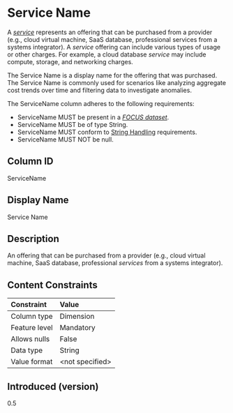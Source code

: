 # Service Name

A [*service*](#glossary:service) represents an offering that can be purchased from a provider (e.g., cloud virtual machine, SaaS database, professional services from a systems integrator). A *service* offering can include various types of usage or other charges. For example, a cloud database *service* may include compute, storage, and networking charges.

The Service Name is a display name for the offering that was purchased. The Service Name is commonly used for scenarios like analyzing aggregate cost trends over time and filtering data to investigate anomalies.

The ServiceName column adheres to the following requirements:

* ServiceName MUST be present in a [*FOCUS dataset*](#glossary:FOCUS-dataset).
* ServiceName MUST be of type String.
* ServiceName MUST conform to [String Handling](#stringhandling) requirements.
* ServiceName MUST NOT be null.

## Column ID

ServiceName

## Display Name

Service Name

## Description

An offering that can be purchased from a provider (e.g., cloud virtual machine, SaaS database, professional *services* from a systems integrator).

## Content Constraints

| Constraint      | Value            |
| :-------------- | :--------------- |
| Column type     | Dimension        |
| Feature level   | Mandatory        |
| Allows nulls    | False            |
| Data type       | String           |
| Value format    | \<not specified> |

## Introduced (version)

0.5
